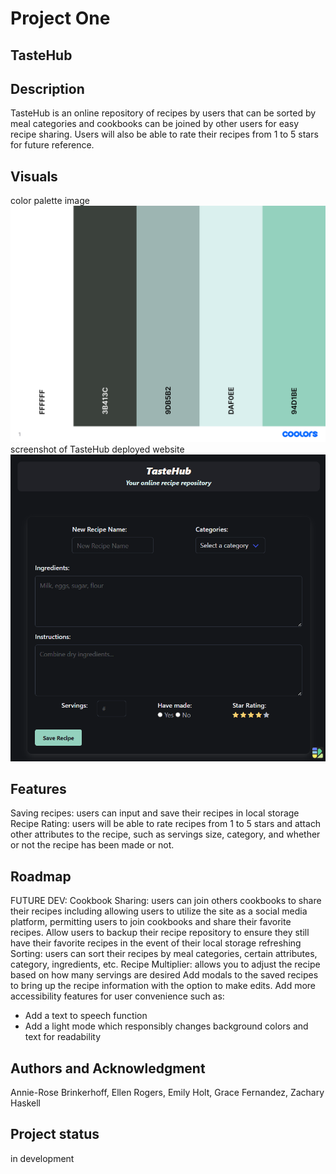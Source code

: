 
# Project One 
 
## TasteHub


## Description
TasteHub is an online repository of recipes by users that can be sorted by meal categories 
and cookbooks can be joined by other users for easy recipe sharing. Users will also be able to rate their recipes from 1 to 5 stars for future reference. 
 
## Visuals
color palette image 
![alt text](unnamed.png)
screenshot of TasteHub deployed website ![alt text](tastehub-screenshot.png)
 

## Features
Saving recipes: users can input and save their recipes in local storage
Recipe Rating: users will be able to rate recipes from 1 to 5 stars and attach other attributes to the recipe, such as servings size, category, and whether or not the recipe has been made or not.

## Roadmap
FUTURE DEV:
Cookbook Sharing: users can join others cookbooks to share their recipes including allowing users to utilize the site as a social media platform, permitting users to join cookbooks and share their favorite recipes.
Allow users to backup their recipe repository to ensure they still have their favorite recipes in the event of their local storage refreshing
Sorting: users can sort their recipes by meal categories, certain attributes, category, ingredients, etc.
Recipe Multiplier: allows you to adjust the recipe based on how many servings are desired
Add modals to the saved recipes to bring up the recipe information with the option to make edits.
Add more accessibility features for user convenience such as:
  - Add a text to speech function
  - Add a light mode which responsibly changes background colors and text for readability

## Authors and Acknowledgment
Annie-Rose Brinkerhoff, Ellen Rogers, Emily Holt, Grace Fernandez, Zachary Haskell

## Project status
in development





